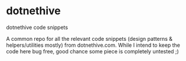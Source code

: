 # dotnethive
dotnethive code snippets

A common repo for all the relevant code snippets (design patterns & helpers/utilities mostly) from dotnethive.com. While I intend to keep the code here bug free, good chance some piece is completely untested ;) 
